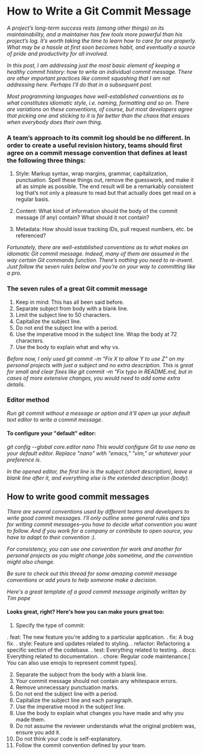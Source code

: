 # How to Write a Git Commit Message

*A project’s long-term success rests (among other things) on its maintainability, and a maintainer has few tools more powerful than his project’s log. It’s worth taking the time to learn how to care for one properly. What may be a hassle at first soon becomes habit, and eventually a source of pride and productivity for all involved.*

*In this post, I am addressing just the most basic element of keeping a healthy commit history: how to write an individual commit message. There are other important practices like commit squashing that I am not addressing here. Perhaps I’ll do that in a subsequent post.*

*Most programming languages have well-established conventions as to what constitutes idiomatic style, i.e. naming, formatting and so on. There are variations on these conventions, of course, but most developers agree that picking one and sticking to it is far better than the chaos that ensues when everybody does their own thing.*

### A team’s approach to its commit log should be no different. In order to create a useful revision history, teams should first agree on a commit message convention that defines at least the following three things:

1. Style: Markup syntax, wrap margins, grammar, capitalization, punctuation. Spell these things out, remove the guesswork, and make it all as simple as possible. The end result will be a remarkably consistent log that’s not only a pleasure to read but that actually does get read on a regular basis.

2. Content: What kind of information should the body of the commit message (if any) contain? What should it not contain?

3. Metadata: How should issue tracking IDs, pull request numbers, etc. be referenced?

*Fortunately, there are well-established conventions as to what makes an idiomatic Git commit message. Indeed, many of them are assumed in the way certain Git commands function. There’s nothing you need to re-invent. Just follow the seven rules below and you’re on your way to committing like a pro.*

### The seven rules of a great Git commit message

1. Keep in mind: This has all been said before.
2. Separate subject from body with a blank line.
3. Limit the subject line to 50 characters.
4. Capitalize the subject line.
5. Do not end the subject line with a period.
6. Use the imperative mood in the subject line.
Wrap the body at 72 characters.
7. Use the body to explain what and why vs.

*Before now, I only used git commit -m "Fix X to allow Y to use Z" on my personal projects with just a subject and no extra description. This is great for small and clear fixes like git commit -m "Fix typo in README.md, but in cases of more extensive changes, you would need to add some extra details.*

### Editor method

*Run git commit without a message or option and it'll open up your default text editor to write a commit message.*

#### To configure your "default" editor:

*git config --global core.editor nano
This would configure Git to use nano as your default editor. Replace "nano" with "emacs," "vim," or whatever your preference is.*

*In the opened editor, the first line is the subject (short description), leave a blank line after it, and everything else is the extended description (body).*


## How to write good commit messages

*There are several conventions used by different teams and developers to write good commit messages. I'll only outline some general rules and tips for writing commit messages–you have to decide what convention you want to follow. And if you work for a company or contribute to open source, you have to adapt to their convention :).*

*For consistency, you can use one convention for work and another for personal projects as you might change jobs sometime, and the convention might also change.*

*Be sure to check out this thread for some amazing commit message conventions or add yours to help someone make a decision.*

*Here's a great template of a good commit message originally written by Tim pope*

#### Looks great, right? Here's how you can make yours great too:

1. Specify the type of commit:

. feat: The new feature you're adding to a particular application.
. fix: A bug fix.
. style: Feature and updates related to styling.
. refactor: Refactoring a specific section of the codebase.
. test: Everything related to testing.
. docs: Everything related to documentation.
. chore: Regular code maintenance.[ You can also use emojis to represent commit types].

2. Separate the subject from the body with a blank line.
3. Your commit message should not contain any whitespace errors.
4. Remove unnecessary punctuation marks.
5. Do not end the subject line with a period.
6. Capitalize the subject line and each paragraph.
7. Use the imperative mood in the subject line.
8. Use the body to explain what changes you have made and why you made them.
9. Do not assume the reviewer understands what the original problem was, ensure you add it.
10. Do not think your code is self-explanatory.
11. Follow the commit convention defined by your team.